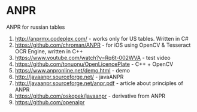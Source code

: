 ANPR
====

ANPR for russian tables


1. http://anprmx.codeplex.com/ - works only for US tables. Written in C#
2. https://github.com/chroman/ANPR -  for iOS using OpenCV & Tesseract OCR Engine, written in C++
3. https://www.youtube.com/watch?v=Rq6t-002WVA - test video
4. https://github.com/tonuonu/OpenLicencePlate - C++ + OpenCV
5. https://www.anpronline.net/demo.html - demo
6. http://javaanpr.sourceforge.net/ - javaANPR
7. http://javaanpr.sourceforge.net/anpr.pdf - article about principles of ANPR
8. https://github.com/oskopek/javaanpr - derivative from ANPR
9. https://github.com/openalpr
